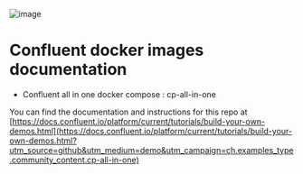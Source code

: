 ![image](images/confluent-logo-300-2.png)
  
# Confluent docker images documentation

- Confluent all in one docker compose : cp-all-in-one 

You can find the documentation and instructions for this repo at [https://docs.confluent.io/platform/current/tutorials/build-your-own-demos.html](https://docs.confluent.io/platform/current/tutorials/build-your-own-demos.html?utm_source=github&utm_medium=demo&utm_campaign=ch.examples_type.community_content.cp-all-in-one)
